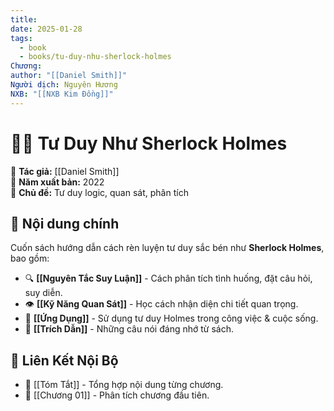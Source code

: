 ```yaml
---
title: 
date: 2025-01-28
tags:
  - book
  - books/tu-duy-nhu-sherlock-holmes
Chương: 
author: "[[Daniel Smith]]"
Người dịch: Nguyên Hương
NXB: "[[NXB Kim Đồng]]"
---
```

# 🕵️‍♂️ Tư Duy Như Sherlock Holmes

📖 **Tác giả:** [[Daniel Smith]]  
📆 **Năm xuất bản:** 2022  
📌 **Chủ đề:** Tư duy logic, quan sát, phân tích  

## 📌 Nội dung chính
Cuốn sách hướng dẫn cách rèn luyện tư duy sắc bén như **Sherlock Holmes**, bao gồm:  
- 🔍 **[[Nguyên Tắc Suy Luận]]** - Cách phân tích tình huống, đặt câu hỏi, suy diễn.  
- 👁 **[[Kỹ Năng Quan Sát]]** - Học cách nhận diện chi tiết quan trọng.  
- 🎯 **[[Ứng Dụng]]** - Sử dụng tư duy Holmes trong công việc & cuộc sống.  
- 💬 **[[Trích Dẫn]]** - Những câu nói đáng nhớ từ sách.  

## 🔗 Liên Kết Nội Bộ  
- 📂 [[Tóm Tắt]] - Tổng hợp nội dung từng chương.  
- 📖 [[Chương 01]] - Phân tích chương đầu tiên.  
